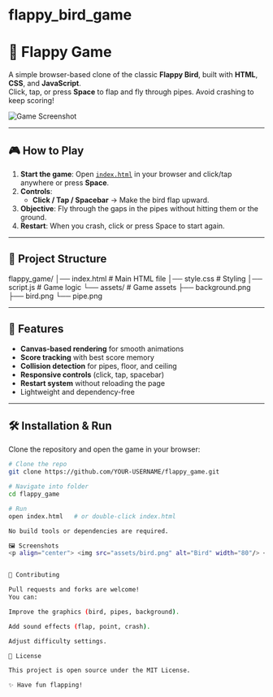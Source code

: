 # flappy_bird_game
# 🐤 Flappy Game

A simple browser-based clone of the classic **Flappy Bird**, built with **HTML**, **CSS**, and **JavaScript**.  
Click, tap, or press **Space** to flap and fly through pipes. Avoid crashing to keep scoring!

![Game Screenshot](assets/background.png)

---

## 🎮 How to Play
1. **Start the game**: Open [`index.html`](index.html) in your browser and click/tap anywhere or press **Space**.  
2. **Controls**:
   - **Click / Tap / Spacebar** → Make the bird flap upward.  
3. **Objective**: Fly through the gaps in the pipes without hitting them or the ground.  
4. **Restart**: When you crash, click or press Space to start again.

---

## 📂 Project Structure

flappy_game/
│── index.html # Main HTML file
│── style.css # Styling
│── script.js # Game logic
└── assets/ # Game assets
├── background.png
├── bird.png
└── pipe.png


---

## 🚀 Features
- **Canvas-based rendering** for smooth animations
- **Score tracking** with best score memory
- **Collision detection** for pipes, floor, and ceiling
- **Responsive controls** (click, tap, spacebar)
- **Restart system** without reloading the page
- Lightweight and dependency-free

---

## 🛠️ Installation & Run
Clone the repository and open the game in your browser:

```bash
# Clone the repo
git clone https://github.com/YOUR-USERNAME/flappy_game.git

# Navigate into folder
cd flappy_game

# Run
open index.html   # or double-click index.html

No build tools or dependencies are required.

🖼️ Screenshots
<p align="center"> <img src="assets/bird.png" alt="Bird" width="80"/> <img src="assets/pipe.png" alt="Pipe" width="60"/> </p>


🤝 Contributing

Pull requests and forks are welcome!
You can:

Improve the graphics (bird, pipes, background).

Add sound effects (flap, point, crash).

Adjust difficulty settings.

📜 License

This project is open source under the MIT License.

✨ Have fun flapping!


